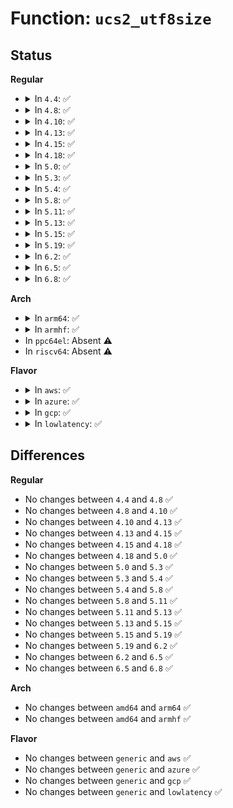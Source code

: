 # Function: <code>ucs2_utf8size</code>

## Status
<b>Regular</b>
<ul>
<li>
<details>
<summary>In <code>4.4</code>: ✅</summary>

```c
long unsigned int ucs2_utf8size(const ucs2_char_t *src);
```

**Collision:** Unique Global

**Inline:** No

**Transformation:** False

**Instances:**

```
In lib/ucs2_string.c (ffffffff8141b120)
Location: lib/ucs2_string.c:54
Inline: False
Direct callers:
  - fs/efivarfs/super.c:efivarfs_callback
  - drivers/firmware/efi/vars.c:efivar_validate
  - drivers/firmware/efi/efivars.c:efivar_create_sysfs_entry
```
**Symbols:**

```
ffffffff8141b120-ffffffff8141b177: ucs2_utf8size (STB_GLOBAL)
```
</details>
</li>
<li>
<details>
<summary>In <code>4.8</code>: ✅</summary>

```c
long unsigned int ucs2_utf8size(const ucs2_char_t *src);
```

**Collision:** Unique Global

**Inline:** No

**Transformation:** False

**Instances:**

```
In lib/ucs2_string.c (ffffffff81463300)
Location: lib/ucs2_string.c:54
Inline: False
Direct callers:
  - fs/efivarfs/super.c:efivarfs_callback
  - drivers/firmware/efi/vars.c:efivar_validate
  - drivers/firmware/efi/efivars.c:efivar_create_sysfs_entry
```
**Symbols:**

```
ffffffff81463300-ffffffff81463358: ucs2_utf8size (STB_GLOBAL)
```
</details>
</li>
<li>
<details>
<summary>In <code>4.10</code>: ✅</summary>

```c
long unsigned int ucs2_utf8size(const ucs2_char_t *src);
```

**Collision:** Unique Global

**Inline:** No

**Transformation:** False

**Instances:**

```
In lib/ucs2_string.c (ffffffff81481e30)
Location: lib/ucs2_string.c:54
Inline: False
Direct callers:
  - fs/efivarfs/super.c:efivarfs_callback
  - drivers/firmware/efi/vars.c:efivar_validate
  - drivers/firmware/efi/efivars.c:efivar_create_sysfs_entry
```
**Symbols:**

```
ffffffff81481e30-ffffffff81481e81: ucs2_utf8size (STB_GLOBAL)
```
</details>
</li>
<li>
<details>
<summary>In <code>4.13</code>: ✅</summary>

```c
long unsigned int ucs2_utf8size(const ucs2_char_t *src);
```

**Collision:** Unique Global

**Inline:** No

**Transformation:** False

**Instances:**

```
In lib/ucs2_string.c (ffffffff8148b070)
Location: lib/ucs2_string.c:54
Inline: False
Direct callers:
  - fs/efivarfs/super.c:efivarfs_callback
  - drivers/firmware/efi/vars.c:efivar_validate
  - drivers/firmware/efi/efivars.c:efivar_create_sysfs_entry
```
**Symbols:**

```
ffffffff8148b070-ffffffff8148b0c0: ucs2_utf8size (STB_GLOBAL)
```
</details>
</li>
<li>
<details>
<summary>In <code>4.15</code>: ✅</summary>

```c
long unsigned int ucs2_utf8size(const ucs2_char_t *src);
```

**Collision:** Unique Global

**Inline:** No

**Transformation:** False

**Instances:**

```
In lib/ucs2_string.c (ffffffff814c7190)
Location: lib/ucs2_string.c:55
Inline: False
Direct callers:
  - fs/efivarfs/super.c:efivarfs_callback
  - drivers/firmware/efi/vars.c:efivar_validate
  - drivers/firmware/efi/efivars.c:efivar_create_sysfs_entry
```
**Symbols:**

```
ffffffff814c7190-ffffffff814c71e0: ucs2_utf8size (STB_GLOBAL)
```
</details>
</li>
<li>
<details>
<summary>In <code>4.18</code>: ✅</summary>

```c
long unsigned int ucs2_utf8size(const ucs2_char_t *src);
```

**Collision:** Unique Global

**Inline:** No

**Transformation:** False

**Instances:**

```
In lib/ucs2_string.c (ffffffff814f8000)
Location: lib/ucs2_string.c:55
Inline: False
Direct callers:
  - fs/efivarfs/super.c:efivarfs_callback
  - drivers/firmware/efi/vars.c:efivar_validate
  - drivers/firmware/efi/efivars.c:efivar_create_sysfs_entry
```
**Symbols:**

```
ffffffff814f8000-ffffffff814f804a: ucs2_utf8size (STB_GLOBAL)
```
</details>
</li>
<li>
<details>
<summary>In <code>5.0</code>: ✅</summary>

```c
long unsigned int ucs2_utf8size(const ucs2_char_t *src);
```

**Collision:** Unique Global

**Inline:** No

**Transformation:** False

**Instances:**

```
In lib/ucs2_string.c (ffffffff8150c4b0)
Location: lib/ucs2_string.c:55
Inline: False
Direct callers:
  - fs/efivarfs/super.c:efivarfs_callback
  - drivers/firmware/efi/vars.c:efivar_validate
  - drivers/firmware/efi/efivars.c:efivar_create_sysfs_entry
```
**Symbols:**

```
ffffffff8150c4b0-ffffffff8150c4fa: ucs2_utf8size (STB_GLOBAL)
```
</details>
</li>
<li>
<details>
<summary>In <code>5.3</code>: ✅</summary>

```c
long unsigned int ucs2_utf8size(const ucs2_char_t *src);
```

**Collision:** Unique Global

**Inline:** No

**Transformation:** False

**Instances:**

```
In lib/ucs2_string.c (ffffffff8153abc0)
Location: lib/ucs2_string.c:55
Inline: False
Direct callers:
  - fs/efivarfs/super.c:efivarfs_callback
  - drivers/firmware/efi/vars.c:efivar_validate
  - drivers/firmware/efi/efivars.c:efivar_create_sysfs_entry
```
**Symbols:**

```
ffffffff8153abc0-ffffffff8153ac11: ucs2_utf8size (STB_GLOBAL)
```
</details>
</li>
<li>
<details>
<summary>In <code>5.4</code>: ✅</summary>

```c
long unsigned int ucs2_utf8size(const ucs2_char_t *src);
```

**Collision:** Unique Global

**Inline:** No

**Transformation:** False

**Instances:**

```
In lib/ucs2_string.c (ffffffff8155b9e0)
Location: lib/ucs2_string.c:55
Inline: False
Direct callers:
  - fs/efivarfs/super.c:efivarfs_callback
  - drivers/firmware/efi/vars.c:efivar_validate
  - drivers/firmware/efi/efivars.c:efivar_create_sysfs_entry
```
**Symbols:**

```
ffffffff8155b9e0-ffffffff8155ba31: ucs2_utf8size (STB_GLOBAL)
```
</details>
</li>
<li>
<details>
<summary>In <code>5.8</code>: ✅</summary>

```c
long unsigned int ucs2_utf8size(const ucs2_char_t *src);
```

**Collision:** Unique Global

**Inline:** No

**Transformation:** False

**Instances:**

```
In lib/ucs2_string.c (ffffffff815e5460)
Location: lib/ucs2_string.c:55
Inline: False
Direct callers:
  - fs/efivarfs/super.c:efivarfs_callback
  - drivers/firmware/efi/vars.c:efivar_validate
  - drivers/firmware/efi/efivars.c:efivar_create_sysfs_entry
```
**Symbols:**

```
ffffffff815e5460-ffffffff815e54b1: ucs2_utf8size (STB_GLOBAL)
```
</details>
</li>
<li>
<details>
<summary>In <code>5.11</code>: ✅</summary>

```c
long unsigned int ucs2_utf8size(const ucs2_char_t *src);
```

**Collision:** Unique Global

**Inline:** No

**Transformation:** False

**Instances:**

```
In lib/ucs2_string.c (ffffffff81609950)
Location: lib/ucs2_string.c:55
Inline: False
Direct callers:
  - fs/efivarfs/super.c:efivarfs_callback
  - drivers/firmware/efi/vars.c:efivar_validate
  - drivers/firmware/efi/efivars.c:efivar_create_sysfs_entry
```
**Symbols:**

```
ffffffff81609950-ffffffff816099a1: ucs2_utf8size (STB_GLOBAL)
```
</details>
</li>
<li>
<details>
<summary>In <code>5.13</code>: ✅</summary>

```c
long unsigned int ucs2_utf8size(const ucs2_char_t *src);
```

**Collision:** Unique Global

**Inline:** No

**Transformation:** False

**Instances:**

```
In lib/ucs2_string.c (ffffffff815ecb90)
Location: lib/ucs2_string.c:55
Inline: False
Direct callers:
  - fs/efivarfs/super.c:efivarfs_callback
  - drivers/firmware/efi/vars.c:efivar_validate
  - drivers/firmware/efi/efivars.c:efivar_create_sysfs_entry
```
**Symbols:**

```
ffffffff815ecb90-ffffffff815ecbe1: ucs2_utf8size (STB_GLOBAL)
```
</details>
</li>
<li>
<details>
<summary>In <code>5.15</code>: ✅</summary>

```c
long unsigned int ucs2_utf8size(const ucs2_char_t *src);
```

**Collision:** Unique Global

**Inline:** No

**Transformation:** False

**Instances:**

```
In lib/ucs2_string.c (ffffffff816597d0)
Location: lib/ucs2_string.c:55
Inline: False
Direct callers:
  - fs/efivarfs/super.c:efivarfs_callback
  - drivers/firmware/efi/vars.c:efivar_validate
  - drivers/firmware/efi/efivars.c:efivar_create_sysfs_entry
```
**Symbols:**

```
ffffffff816597d0-ffffffff81659821: ucs2_utf8size (STB_GLOBAL)
```
</details>
</li>
<li>
<details>
<summary>In <code>5.19</code>: ✅</summary>

```c
long unsigned int ucs2_utf8size(const ucs2_char_t *src);
```

**Collision:** Unique Global

**Inline:** No

**Transformation:** False

**Instances:**

```
In lib/ucs2_string.c (ffffffff81771d60)
Location: lib/ucs2_string.c:55
Inline: False
Direct callers:
  - fs/efivarfs/super.c:efivarfs_callback
  - drivers/firmware/efi/vars.c:efivar_validate
  - drivers/firmware/efi/efivars.c:efivar_create_sysfs_entry
```
**Symbols:**

```
ffffffff81771d60-ffffffff81771dc1: ucs2_utf8size (STB_GLOBAL)
```
</details>
</li>
<li>
<details>
<summary>In <code>6.2</code>: ✅</summary>

```c
long unsigned int ucs2_utf8size(const ucs2_char_t *src);
```

**Collision:** Unique Global

**Inline:** No

**Transformation:** False

**Instances:**

```
In lib/ucs2_string.c (ffffffff818a1a40)
Location: lib/ucs2_string.c:55
Inline: False
Direct callers:
  - fs/efivarfs/super.c:efivarfs_callback
  - fs/efivarfs/vars.c:efivar_validate
```
**Symbols:**

```
ffffffff818a1a40-ffffffff818a1aa1: ucs2_utf8size (STB_GLOBAL)
```
</details>
</li>
<li>
<details>
<summary>In <code>6.5</code>: ✅</summary>

```c
long unsigned int ucs2_utf8size(const ucs2_char_t *src);
```

**Collision:** Unique Global

**Inline:** No

**Transformation:** False

**Instances:**

```
In lib/ucs2_string.c (ffffffff818e3f90)
Location: lib/ucs2_string.c:55
Inline: False
Direct callers:
  - fs/efivarfs/super.c:efivarfs_callback
  - fs/efivarfs/vars.c:efivar_validate
```
**Symbols:**

```
ffffffff818e3f90-ffffffff818e3ff1: ucs2_utf8size (STB_GLOBAL)
```
</details>
</li>
<li>
<details>
<summary>In <code>6.8</code>: ✅</summary>

```c
long unsigned int ucs2_utf8size(const ucs2_char_t *src);
```

**Collision:** Unique Global

**Inline:** No

**Transformation:** False

**Instances:**

```
In lib/ucs2_string.c (ffffffff8192af20)
Location: lib/ucs2_string.c:107
Inline: False
Direct callers:
  - fs/efivarfs/super.c:efivarfs_callback
  - fs/efivarfs/vars.c:efivar_validate
```
**Symbols:**

```
ffffffff8192af20-ffffffff8192af81: ucs2_utf8size (STB_GLOBAL)
```
</details>
</li>
</ul>
<b>Arch</b>
<ul>
<li>
<details>
<summary>In <code>arm64</code>: ✅</summary>

```c
long unsigned int ucs2_utf8size(const ucs2_char_t *src);
```

**Collision:** Unique Global

**Inline:** No

**Transformation:** False

**Instances:**

```
In lib/ucs2_string.c (ffff800010668f10)
Location: lib/ucs2_string.c:55
Inline: False
Direct callers:
  - fs/efivarfs/super.c:efivarfs_callback
  - drivers/firmware/efi/vars.c:efivar_validate
  - drivers/firmware/efi/efivars.c:efivar_create_sysfs_entry
```
**Symbols:**

```
ffff800010668f10-ffff800010668f58: ucs2_utf8size (STB_GLOBAL)
```
</details>
</li>
<li>
<details>
<summary>In <code>armhf</code>: ✅</summary>

```c
long unsigned int ucs2_utf8size(const ucs2_char_t *src);
```

**Collision:** Unique Global

**Inline:** No

**Transformation:** False

**Instances:**

```
In lib/ucs2_string.c (c0811788)
Location: lib/ucs2_string.c:55
Inline: False
Direct callers:
  - fs/efivarfs/super.c:efivarfs_callback
  - drivers/firmware/efi/vars.c:efivar_validate
  - drivers/firmware/efi/efivars.c:efivar_create_sysfs_entry
```
**Symbols:**

```
c0811788-c08117d8: ucs2_utf8size (STB_GLOBAL)
```
</details>
</li>
<li>
In <code>ppc64el</code>: Absent ⚠️
</li>
<li>
In <code>riscv64</code>: Absent ⚠️
</li>
</ul>
<b>Flavor</b>
<ul>
<li>
<details>
<summary>In <code>aws</code>: ✅</summary>

```c
long unsigned int ucs2_utf8size(const ucs2_char_t *src);
```

**Collision:** Unique Global

**Inline:** No

**Transformation:** False

**Instances:**

```
In lib/ucs2_string.c (ffffffff81553fd0)
Location: lib/ucs2_string.c:55
Inline: False
Direct callers:
  - fs/efivarfs/super.c:efivarfs_callback
  - drivers/firmware/efi/vars.c:efivar_validate
  - drivers/firmware/efi/efivars.c:efivar_create_sysfs_entry
```
**Symbols:**

```
ffffffff81553fd0-ffffffff81554021: ucs2_utf8size (STB_GLOBAL)
```
</details>
</li>
<li>
<details>
<summary>In <code>azure</code>: ✅</summary>

```c
long unsigned int ucs2_utf8size(const ucs2_char_t *src);
```

**Collision:** Unique Global

**Inline:** No

**Transformation:** False

**Instances:**

```
In lib/ucs2_string.c (ffffffff81544250)
Location: lib/ucs2_string.c:55
Inline: False
Direct callers:
  - fs/efivarfs/super.c:efivarfs_callback
  - drivers/firmware/efi/vars.c:efivar_validate
  - drivers/firmware/efi/efivars.c:efivar_create_sysfs_entry
```
**Symbols:**

```
ffffffff81544250-ffffffff815442a1: ucs2_utf8size (STB_GLOBAL)
```
</details>
</li>
<li>
<details>
<summary>In <code>gcp</code>: ✅</summary>

```c
long unsigned int ucs2_utf8size(const ucs2_char_t *src);
```

**Collision:** Unique Global

**Inline:** No

**Transformation:** False

**Instances:**

```
In lib/ucs2_string.c (ffffffff8154fd10)
Location: lib/ucs2_string.c:55
Inline: False
Direct callers:
  - fs/efivarfs/super.c:efivarfs_callback
  - drivers/firmware/efi/vars.c:efivar_validate
  - drivers/firmware/efi/efivars.c:efivar_create_sysfs_entry
```
**Symbols:**

```
ffffffff8154fd10-ffffffff8154fd61: ucs2_utf8size (STB_GLOBAL)
```
</details>
</li>
<li>
<details>
<summary>In <code>lowlatency</code>: ✅</summary>

```c
long unsigned int ucs2_utf8size(const ucs2_char_t *src);
```

**Collision:** Unique Global

**Inline:** No

**Transformation:** False

**Instances:**

```
In lib/ucs2_string.c (ffffffff81569b50)
Location: lib/ucs2_string.c:55
Inline: False
Direct callers:
  - fs/efivarfs/super.c:efivarfs_callback
  - drivers/firmware/efi/vars.c:efivar_validate
  - drivers/firmware/efi/efivars.c:efivar_create_sysfs_entry
```
**Symbols:**

```
ffffffff81569b50-ffffffff81569ba1: ucs2_utf8size (STB_GLOBAL)
```
</details>
</li>
</ul>

## Differences
<b>Regular</b>
<ul>
<li>
No changes between <code>4.4</code> and <code>4.8</code> ✅
</li>
<li>
No changes between <code>4.8</code> and <code>4.10</code> ✅
</li>
<li>
No changes between <code>4.10</code> and <code>4.13</code> ✅
</li>
<li>
No changes between <code>4.13</code> and <code>4.15</code> ✅
</li>
<li>
No changes between <code>4.15</code> and <code>4.18</code> ✅
</li>
<li>
No changes between <code>4.18</code> and <code>5.0</code> ✅
</li>
<li>
No changes between <code>5.0</code> and <code>5.3</code> ✅
</li>
<li>
No changes between <code>5.3</code> and <code>5.4</code> ✅
</li>
<li>
No changes between <code>5.4</code> and <code>5.8</code> ✅
</li>
<li>
No changes between <code>5.8</code> and <code>5.11</code> ✅
</li>
<li>
No changes between <code>5.11</code> and <code>5.13</code> ✅
</li>
<li>
No changes between <code>5.13</code> and <code>5.15</code> ✅
</li>
<li>
No changes between <code>5.15</code> and <code>5.19</code> ✅
</li>
<li>
No changes between <code>5.19</code> and <code>6.2</code> ✅
</li>
<li>
No changes between <code>6.2</code> and <code>6.5</code> ✅
</li>
<li>
No changes between <code>6.5</code> and <code>6.8</code> ✅
</li>
</ul>
<b>Arch</b>
<ul>
<li>
No changes between <code>amd64</code> and <code>arm64</code> ✅
</li>
<li>
No changes between <code>amd64</code> and <code>armhf</code> ✅
</li>
</ul>
<b>Flavor</b>
<ul>
<li>
No changes between <code>generic</code> and <code>aws</code> ✅
</li>
<li>
No changes between <code>generic</code> and <code>azure</code> ✅
</li>
<li>
No changes between <code>generic</code> and <code>gcp</code> ✅
</li>
<li>
No changes between <code>generic</code> and <code>lowlatency</code> ✅
</li>
</ul>

